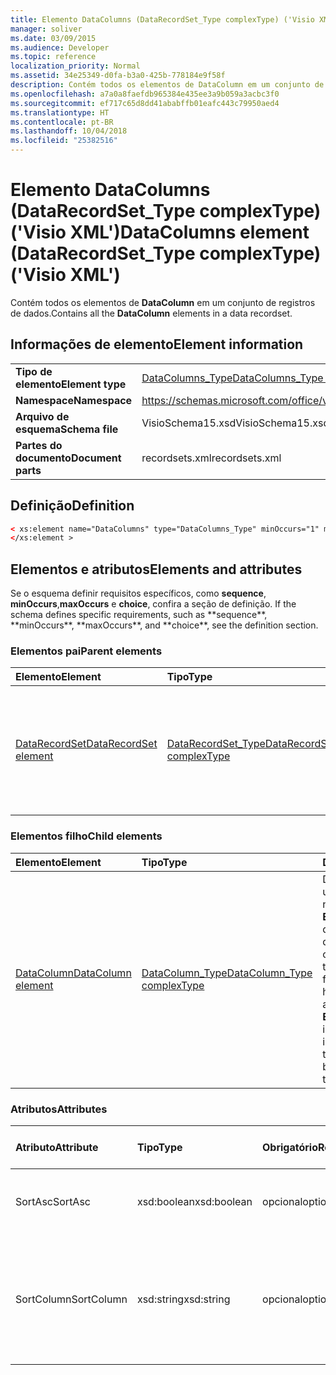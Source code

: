 ```yaml
---
title: Elemento DataColumns (DataRecordSet_Type complexType) ('Visio XML')
manager: soliver
ms.date: 03/09/2015
ms.audience: Developer
ms.topic: reference
localization_priority: Normal
ms.assetid: 34e25349-d0fa-b3a0-425b-778184e9f58f
description: Contém todos os elementos de DataColumn em um conjunto de registros de dados.
ms.openlocfilehash: a7a0a8faefdb965384e435ee3a9b059a3acbc3f0
ms.sourcegitcommit: ef717c65d8dd41ababffb01eafc443c79950aed4
ms.translationtype: HT
ms.contentlocale: pt-BR
ms.lasthandoff: 10/04/2018
ms.locfileid: "25382516"
---
```

# <a name="datacolumns-element-datarecordsettype-complextype-visio-xml"></a><span data-ttu-id="4a863-103">Elemento DataColumns (DataRecordSet_Type complexType) ('Visio XML')</span><span class="sxs-lookup"><span data-stu-id="4a863-103">DataColumns element (DataRecordSet_Type complexType) ('Visio XML')</span></span>

<span data-ttu-id="4a863-104">Contém todos os elementos de **DataColumn** em um conjunto de registros de dados.</span><span class="sxs-lookup"><span data-stu-id="4a863-104">Contains all the **DataColumn** elements in a data recordset.</span></span> 
  
## <a name="element-information"></a><span data-ttu-id="4a863-105">Informações de elemento</span><span class="sxs-lookup"><span data-stu-id="4a863-105">Element information</span></span>

|||
|:-----|:-----|
|<span data-ttu-id="4a863-106">**Tipo de elemento**</span><span class="sxs-lookup"><span data-stu-id="4a863-106">**Element type**</span></span> <br/> |[<span data-ttu-id="4a863-107">DataColumns_Type</span><span class="sxs-lookup"><span data-stu-id="4a863-107">DataColumns_Type complexType</span></span>](datacolumns_type-complextypevisio-xml.md) <br/> |
|<span data-ttu-id="4a863-108">**Namespace**</span><span class="sxs-lookup"><span data-stu-id="4a863-108">**Namespace**</span></span> <br/> |https://schemas.microsoft.com/office/visio/2012/main  <br/> |
|<span data-ttu-id="4a863-109">**Arquivo de esquema**</span><span class="sxs-lookup"><span data-stu-id="4a863-109">**Schema file**</span></span> <br/> |<span data-ttu-id="4a863-110">VisioSchema15.xsd</span><span class="sxs-lookup"><span data-stu-id="4a863-110">VisioSchema15.xsd</span></span>  <br/> |
|<span data-ttu-id="4a863-111">**Partes do documento**</span><span class="sxs-lookup"><span data-stu-id="4a863-111">**Document parts**</span></span> <br/> |<span data-ttu-id="4a863-112">recordsets.xml</span><span class="sxs-lookup"><span data-stu-id="4a863-112">recordsets.xml</span></span>  <br/> |
   
## <a name="definition"></a><span data-ttu-id="4a863-113">Definição</span><span class="sxs-lookup"><span data-stu-id="4a863-113">Definition</span></span>

```XML
< xs:element name="DataColumns" type="DataColumns_Type" minOccurs="1" maxOccurs="1" >
</xs:element >
```

## <a name="elements-and-attributes"></a><span data-ttu-id="4a863-114">Elementos e atributos</span><span class="sxs-lookup"><span data-stu-id="4a863-114">Elements and attributes</span></span>

<span data-ttu-id="4a863-115">Se o esquema definir requisitos específicos, como **sequence**, **minOccurs**,**maxOccurs** e **choice**, confira a seção de definição.</span><span class="sxs-lookup"><span data-stu-id="4a863-115">
    If the schema defines specific requirements, such as \*\*sequence\*\*, \*\*minOccurs**,
    \*\*maxOccurs\**, and
    \*\*choice\*\*, see the definition section.
</span></span> 
  
### <a name="parent-elements"></a><span data-ttu-id="4a863-116">Elementos pai</span><span class="sxs-lookup"><span data-stu-id="4a863-116">Parent elements</span></span>

|<span data-ttu-id="4a863-117">**Elemento**</span><span class="sxs-lookup"><span data-stu-id="4a863-117">**Element**</span></span>|<span data-ttu-id="4a863-118">**Tipo**</span><span class="sxs-lookup"><span data-stu-id="4a863-118">**Type**</span></span>|<span data-ttu-id="4a863-119">**Descrição**</span><span class="sxs-lookup"><span data-stu-id="4a863-119">**Description**</span></span>|
|:-----|:-----|:-----|
|[<span data-ttu-id="4a863-120">DataRecordSet</span><span class="sxs-lookup"><span data-stu-id="4a863-120">DataRecordSet element</span></span>](datarecordset-element-datarecordsets_type-complextypevisio-xml.md) <br/> |[<span data-ttu-id="4a863-121">DataRecordSet_Type</span><span class="sxs-lookup"><span data-stu-id="4a863-121">DataRecordSet_Type complexType</span></span>](datarecordset_type-complextypevisio-xml.md) <br/> |<span data-ttu-id="4a863-122">Armazena, formata, atualiza e expõe dados consultados de um banco de dados no Microsoft Visio.</span><span class="sxs-lookup"><span data-stu-id="4a863-122">Stores, formats, refreshes, and exposes data queried from a database in Microsoft Visio.</span></span>  <br/> |
   
### <a name="child-elements"></a><span data-ttu-id="4a863-123">Elementos filho</span><span class="sxs-lookup"><span data-stu-id="4a863-123">Child elements</span></span>

|<span data-ttu-id="4a863-124">**Elemento**</span><span class="sxs-lookup"><span data-stu-id="4a863-124">**Element**</span></span>|<span data-ttu-id="4a863-125">**Tipo**</span><span class="sxs-lookup"><span data-stu-id="4a863-125">**Type**</span></span>|<span data-ttu-id="4a863-126">**Descrição**</span><span class="sxs-lookup"><span data-stu-id="4a863-126">**Description**</span></span>|
|:-----|:-----|:-----|
|[<span data-ttu-id="4a863-127">DataColumn</span><span class="sxs-lookup"><span data-stu-id="4a863-127">DataColumn element</span></span>](datacolumn-element-datacolumns_type-complextypevisio-xml.md) <br/> |[<span data-ttu-id="4a863-128">DataColumn_Type</span><span class="sxs-lookup"><span data-stu-id="4a863-128">DataColumn_Type complexType</span></span>](datacolumn_type-complextypevisio-xml.md) <br/> |<span data-ttu-id="4a863-129">Define a aparência de uma coluna de dados na janela **Dados Externos** na interface de usuário do Visio e qualifica os dados na coluna definindo o tipo de dados e formatação.</span><span class="sxs-lookup"><span data-stu-id="4a863-129">Defines how a data column appears in the **External Data** window in the Visio user interface and qualifies the data in the column by defining its data type and formatting.</span></span>  <br/> |
   
### <a name="attributes"></a><span data-ttu-id="4a863-130">Atributos</span><span class="sxs-lookup"><span data-stu-id="4a863-130">Attributes</span></span>

|<span data-ttu-id="4a863-131">**Atributo**</span><span class="sxs-lookup"><span data-stu-id="4a863-131">**Attribute**</span></span>|<span data-ttu-id="4a863-132">**Tipo**</span><span class="sxs-lookup"><span data-stu-id="4a863-132">**Type**</span></span>|<span data-ttu-id="4a863-133">**Obrigatório**</span><span class="sxs-lookup"><span data-stu-id="4a863-133">**Required**</span></span>|<span data-ttu-id="4a863-134">**Descrição**</span><span class="sxs-lookup"><span data-stu-id="4a863-134">**Description**</span></span>|<span data-ttu-id="4a863-135">**Valores possíveis**</span><span class="sxs-lookup"><span data-stu-id="4a863-135">**Possible values:**</span></span>|
|:-----|:-----|:-----|:-----|:-----|
|<span data-ttu-id="4a863-136">SortAsc</span><span class="sxs-lookup"><span data-stu-id="4a863-136">SortAsc</span></span>  <br/> |<span data-ttu-id="4a863-137">xsd:boolean</span><span class="sxs-lookup"><span data-stu-id="4a863-137">xsd:boolean</span></span>  <br/> |<span data-ttu-id="4a863-138">opcional</span><span class="sxs-lookup"><span data-stu-id="4a863-138">optional</span></span>  <br/> |<span data-ttu-id="4a863-139">A coluna na qual classificar os dados.</span><span class="sxs-lookup"><span data-stu-id="4a863-139">The second field on which to sort the mail merge data.</span></span>  <br/> |<span data-ttu-id="4a863-140">Valores do tipo xsd:boolean.</span><span class="sxs-lookup"><span data-stu-id="4a863-140">Values of the xsd:boolean type.</span></span>  <br/> |
|<span data-ttu-id="4a863-141">SortColumn</span><span class="sxs-lookup"><span data-stu-id="4a863-141">SortColumn</span></span>  <br/> |<span data-ttu-id="4a863-142">xsd:string</span><span class="sxs-lookup"><span data-stu-id="4a863-142">xsd:string</span></span>  <br/> |<span data-ttu-id="4a863-143">opcional</span><span class="sxs-lookup"><span data-stu-id="4a863-143">optional</span></span>  <br/> |<span data-ttu-id="4a863-144">Especifica se a coluna **SortColumn** será classificada em ordem decrescente (0) ou crescente (1).</span><span class="sxs-lookup"><span data-stu-id="4a863-144">Whether to sort the **SortColumn** column in ascending (1) or descending (0) order.</span></span>  <br/> |<span data-ttu-id="4a863-145">Valores do tipo xsd:string.</span><span class="sxs-lookup"><span data-stu-id="4a863-145">Values of the xsd:string type.</span></span>  <br/> |
   

